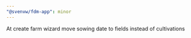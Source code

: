 ```yaml
---
"@svenvw/fdm-app": minor
---
```


At create farm wizard move sowing date to fields instead of cultivations
